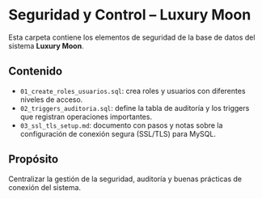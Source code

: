 # Seguridad y Control – Luxury Moon

Esta carpeta contiene los elementos de seguridad de la base de datos del sistema **Luxury Moon**.

## Contenido
- `01_create_roles_usuarios.sql`: crea roles y usuarios con diferentes niveles de acceso.
- `02_triggers_auditoria.sql`: define la tabla de auditoría y los triggers que registran operaciones importantes.
- `03_ssl_tls_setup.md`: documento con pasos y notas sobre la configuración de conexión segura (SSL/TLS) para MySQL.

## Propósito
Centralizar la gestión de la seguridad, auditoría y buenas prácticas de conexión del sistema.
